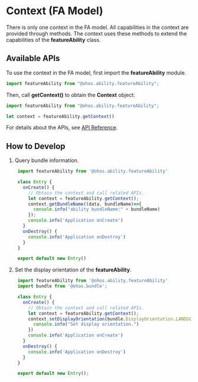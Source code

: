 # Context (FA Model)


There is only one context in the FA model. All capabilities in the context are provided through methods. The context uses these methods to extend the capabilities of the **featureAbility** class.


## Available APIs

To use the context in the FA model, first import the **featureAbility** module.


```ts
import featureAbility from "@ohos.ability.featureAbility";
```

Then, call **getContext()** to obtain the **Context** object:


```ts
import featureAbility from "@ohos.ability.featureAbility";

let context = featureAbility.getContext()
```

For details about the APIs, see [API Reference](../reference/apis/js-apis-inner-app-context.md).


## How to Develop

1. Query bundle information.
   
   ```ts
    import featureAbility from '@ohos.ability.featureAbility'

    class Entry {
      onCreate() {
        // Obtain the context and call related APIs.
        let context = featureAbility.getContext();
        context.getBundleName((data, bundleName)=>{
          console.info("ability bundleName:" + bundleName)
        });
        console.info('Application onCreate')
      }
      onDestroy() {
        console.info('Application onDestroy')
      }
    }

    export default new Entry()
   ```
   
2. Set the display orientation of the **featureAbility**.
   
   ```ts
    import featureAbility from '@ohos.ability.featureAbility'
    import bundle from '@ohos.bundle';

    class Entry {
      onCreate() {
        // Obtain the context and call related APIs.
        let context = featureAbility.getContext();
        context.setDisplayOrientation(bundle.DisplayOrientation.LANDSCAPE).then(() => {
          console.info("Set display orientation.")
        })
        console.info('Application onCreate')
      }
      onDestroy() {
        console.info('Application onDestroy')
      }
    }

    export default new Entry();
   ```
